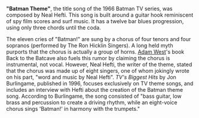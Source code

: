 **"Batman Theme"**, the title song of the 1966 Batman TV series, was composed by Neal Hefti. This song is built around a guitar hook reminiscent of spy film scores and surf music. It has a twelve bar blues progression, using only three chords until the coda.

The eleven cries of "Batman!" are sung by a chorus of four tenors and four sopranos (performed by The Ron Hicklin Singers). A long held myth purports that the chorus is actually a group of horns. [Adam West](https://en.wikipedia.org/wiki/Adam_West)'s book Back to the Batcave also fuels this rumor by claiming the chorus is instrumental, not vocal. However, Neal Hefti, the writer of the theme, stated that the chorus was made up of eight singers, one of whom jokingly wrote on his part, "word and music by Neal Hefti". _TV's Biggest Hits_ by Jon Burlingame, published in 1996, focuses exclusively on TV theme songs, and includes an interview with Hefti about the creation of the Batman theme song. According to Burlingame, the song consisted of "bass guitar, low brass and percussion to create a driving rhythm, while an eight-voice chorus sings 'Batman!' in harmony with the trumpets."
